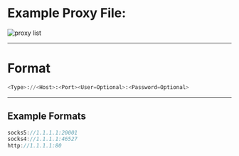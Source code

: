 
# Example Proxy File:
![proxy list](https://media.discordapp.net/attachments/909717830461698078/950199004799586324/unknown.png?width=517&height=157)

***

# Format
```python
<Type>://<Host>:<Port><User=Optional>:<Password=Optional>
```

***

## Example Formats
```java
socks5://1.1.1.1:20001
socks4://1.1.1.1:46527
http://1.1.1.1:80
```